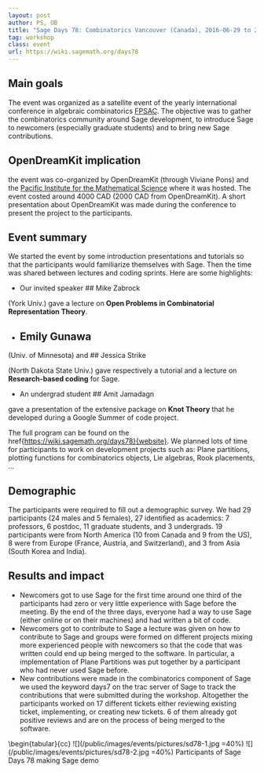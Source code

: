 ```yaml
---
layout: post
author: PS, UB
title: "Sage Days 78: Combinatorics Vancouver (Canada), 2016-06-29 to 2016-07-01"
tag: workshop
class: event
url: https://wiki.sagemath.org/days78
---
```


## Main goals

 The event was organized as a satellite event of the yearly international conference
in algebraic combinatorics [FPSAC](https://sites.google.com/site/fpsac2016/). The objective was to gather
the combinatorics community around Sage development, to introduce Sage to newcomers (especially graduate students) and
to bring new Sage contributions.

## OpenDreamKit implication

 the event was co-organized by OpenDreamKit (through Viviane Pons) and the 
[Pacific Institute for the Mathematical Science](https://www.pims.math.ca/) where
it was hosted. The event costed around 4000 CAD (2000 CAD from OpenDreamKit).
 A short presentation about OpenDreamKit was made during the conference to present 
the project to the participants.

## Event summary

 We started the event by some introduction presentations and tutorials so that
the participants would familiarize themselves with Sage. Then the time was shared between lectures
and coding sprints. Here are some highlights:


* Our invited speaker ## Mike Zabrock

 (York Univ.) gave a lecture on **Open Problems in Combinatorial Representation Theory**.

* ## Emily Gunawa

 (Univ. of Minnesota) and ## Jessica Strike

 (North Dakota State Univ.) gave respectively
a tutorial and a lecture on **Research-based coding** for Sage.

* An undergrad student ## Amit Jamadagn

 gave a presentation of the extensive package on **Knot Theory** that
he developed during a Google Summer of code project.



The full program can be found on the href{https://wiki.sagemath.org/days78}{website}. We planned lots of time for 
participants to work on development projects such as: Plane partitions, plotting functions for combinatorics
objects, Lie algebras, Rook placements, ...

## Demographic

 The participants were required to fill out a demographic survey. We had 29 participants (24 males and
5 females), 27 identified as academics: 7 professors, 6 postdoc, 11 graduate students, and 3 undergrads. 19 participants
were from North America (10 from Canada and 9 from the US), 8 were from Europe (France, Austria, and Switzerland), and 3 from 
Asia (South Korea and India).

## Results and impact

* Newcomers got to use Sage for the first time  around one third of the participants had zero or very little experience with Sage before the meeting. By the
end of the three days, everyone had a way to use Sage (either online or on their machines)
and had written a bit of code.
* Newcomers got to contribute to Sage
 a lecture was given on how to contribute to Sage
and groups were formed on different projects mixing more experienced people with newcomers so
that the code that was written could end up being merged to the software. In particular, a implementation
of Plane Partitions was put together by a participant who had never used Sage before.
* New contributions were made in the combinatorics component of Sage 
 we used the keyword  days7  on the trac server of Sage to track the contributions that were submitted during the workshop.
 Altogether the participants
worked on 17 different tickets either reviewing
existing ticket, implementing, or creating new tickets. 6 of them already got positive reviews and are
on the process of being merged to the software.

\begin{tabular}{cc}
![](/public/images/events/pictures/sd78-1.jpg =40%)
![](/public/images/events/pictures/sd78-2.jpg =40%)
Participants of Sage Days 78 making Sage demo



